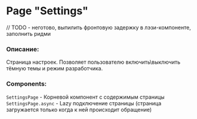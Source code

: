 # Page "Settings"

// TODO - неготово, выпилить фронтовую задержку в лэзи-компоненте, заполнить ридми

### Описание:

Страница настроек. Позволяет пользователю включить\выключить тёмную темы и режим разработчика.

### Components:

`SettingsPage` - Корневой компонент с содержимым страницы
`SettingsPage.async` - Lazy подключение страницы (страница загружается только когда к ней происходит обращение)

